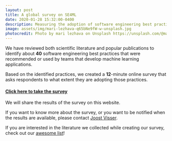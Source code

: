 ```yaml
---
layout: post
title: A global survey on SE4ML
date: 2020-01-28 15:32:00-0400
description: Measuring the adoption of software engineering best practices for machine learning
image: assets/img/mari-lezhava-q65bNe9fW-w-unsplash.jpg
photocredit: Photo by mari lezhava on Unsplash https://unsplash.com/@marilezhava
---
```


We have reviewed both scientific literature and popular publications to identify about **40** software engineering best practices that were recommended or used by teams that develop machine learning applications.

Based on the identified practices, we created a **12**-minute online survey that asks respondents to what extent they are adopting those practices.

#### [Click here to take the survey](https://leidenuniv.eu.qualtrics.com/jfe/form/SV_cJhJOkx3CIm8sEB)

We will share the results of the survey on this website.

If you want to know more about the survey, or you want to be notified when the results are available, please contact <a href="mailto:j.m.w.visser@liacs.leidenuniv.nl"> Joost Visser</a>.

If you are interested in the literature we collected while creating our survey, check out our <a href="https://github.com/SE-ML/awesome-seml" target="_blank">awesome list</a>!


